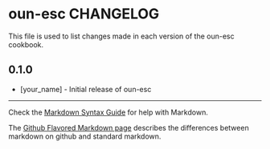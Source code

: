# oun-esc CHANGELOG

This file is used to list changes made in each version of the oun-esc cookbook.

## 0.1.0
- [your_name] - Initial release of oun-esc

- - -
Check the [Markdown Syntax Guide](http://daringfireball.net/projects/markdown/syntax) for help with Markdown.

The [Github Flavored Markdown page](http://github.github.com/github-flavored-markdown/) describes the differences between markdown on github and standard markdown.
